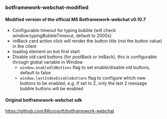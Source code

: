 ### botframework-webchat-modified

#### Modified version of the official MS Botframework-webchat v0.10.7
* Configurable timeout for typing bubble (will check window.typingBubbleTimeout, default to 2000s)
* imBack card action click will render the button title (not the button value) in the client
* loading element on bot first start
* Disable old card buttons (for postBack or imBack), this is configurable through global variable in Window
  - `window.enableOldButtons` flag to set enable/disable old buttons, default to false
  - `window.lastIndexDisableButtons` flag to configure which new buttons to be enabled, e.g. if set to 2, only the last 2 message bubble buttons will be enabled

#### Original botframework-webchat sdk
https://github.com/Microsoft/botframework-webchat
